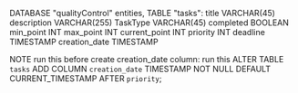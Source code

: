 DATABASE "qualityControl" entities, TABLE "tasks":
  title              VARCHAR(45)
  description        VARCHAR(255)
  TaskType           VARCHAR(45)
  completed          BOOLEAN
  min_point          INT
  max_point          INT
  current_point      INT
  priority           INT
  deadline          TIMESTAMP
  creation_date     TIMESTAMP  

NOTE run this before create creation_date column:
  run this ALTER TABLE `tasks` 
  ADD COLUMN `creation_date` TIMESTAMP NOT NULL DEFAULT CURRENT_TIMESTAMP AFTER `priority`;
  
